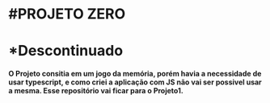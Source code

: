 # #PROJETO ZERO
# *Descontinuado

#### O Projeto consitia em um jogo da memória, porém havia a necessidade de usar typescript, e como criei a aplicação com JS não vai ser possivel usar a mesma. Esse repositório vai ficar para o Projeto1.
